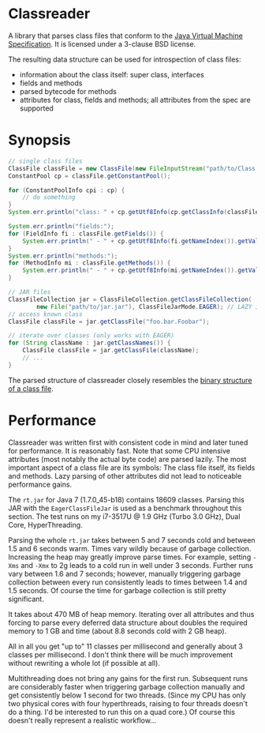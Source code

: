Classreader
===========

A library that parses class files that conform to the [Java Virtual Machine Specification][JVMS7]. It is licensed
under a 3-clause BSD license.

The resulting data structure can be used for introspection of class files:

- information about the class itself: super class, interfaces
- fields and methods
- parsed bytecode for methods
- attributes for class, fields and methods; all attributes from the spec are supported

Synopsis
========

```java
// single class files
ClassFile classFile = new ClassFile(new FileInputStream("path/to/Class.class")));
ConstantPool cp = classFile.getConstantPool();

for (ConstantPoolInfo cpi : cp) {
    // do something
}
System.err.println("class: " + cp.getUtf8Info(cp.getClassInfo(classFile.getThisClassIndex()).getNameIndex()).getValue());

System.err.println("fields:");
for (FieldInfo fi : classFile.getFields()) {
    System.err.println(" - " + cp.getUtf8Info(fi.getNameIndex()).getValue());
}
System.err.println("methods:");
for (MethodInfo mi : classFile.getMethods()) {
    System.err.println(" - " + cp.getUtf8Info(mi.getNameIndex()).getValue());
}

// JAR files
ClassFileCollection jar = ClassFileCollection.getClassFileCollection(
        new File("path/to/jar.jar"), ClassFileJarMode.EAGER); // LAZY is available too
// access known class
ClassFile classFile = jar.getClassFile("foo.bar.Foobar");

// iterate over classes (only works with EAGER)
for (String className : jar.getClassNames()) {
	ClassFile classFile = jar.getClassFile(className);
    // ...
}
```

The parsed structure of classreader closely resembles the [binary structure of a class file][JVMS7-CLASS].

Performance
===========

Classreader was written first with consistent code in mind and later tuned for performance. It is reasonably fast. Note
that some CPU intensive attributes (most notably the actual byte code) are parsed lazily. The most important aspect of a
class file are its symbols: The class file itself, its fields and methods. Lazy parsing of other attributes did not lead
to noticeable performance gains.

The `rt.jar` for Java 7 (1.7.0_45-b18) contains 18609 classes. Parsing this JAR with the `EagerClassFileJar` is used as
a benchmark throughout this section. The test runs on my i7-3517U @ 1.9 GHz (Turbo 3.0 GHz), Dual Core, HyperThreading.

Parsing the whole `rt.jar` takes between 5 and 7 seconds cold and between 1.5 and 6 seconds warm. Times vary wildly
because of garbage collection. Increasing the heap may greatly improve parse times. For example, setting `-Xms` and
`-Xmx` to 2g leads to a cold run in well under 3 seconds. Further runs vary between 1.6 and 7 seconds; however, manually
triggering garbage collection between every run consistently leads to times between 1.4 and 1.5 seconds. Of course the
time for garbage collection is still pretty significant.

It takes about 470 MB of heap memory. Iterating over all attributes and thus forcing to parse every deferred data
structure about doubles the required memory to 1 GB and time (about 8.8 seconds cold with 2 GB heap).

All in all you get "up to" 11 classes per millisecond and generally about 3 classes per millisecond. I don't think there
will be much improvement without rewriting a whole lot (if possible at all).

Multithreading does not bring any gains for the first run. Subsequent runs are considerably faster when triggering
garbage collection manually and get consistently below 1 second for two threads. (Since my CPU has only two physical
cores with four hyperthreads, raising to four threads doesn't do a thing. I'd be interested to run this on a quad core.)
Of course this doesn't really represent a realistic workflow...

 [JVMS7]: http://docs.oracle.com/javase/specs/jvms/se7/html/index.html
 [JVMS7-CLASS]: http://docs.oracle.com/javase/specs/jvms/se7/html/jvms-4.html
